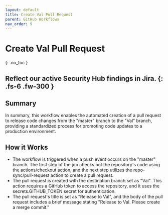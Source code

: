 ```yaml
---
layout: default
title: Create Val Pull Request
parent: GitHub Workflows
nav_order: 9
---
```


# Create Val Pull Request
{: .no_toc }

Reflect our active Security Hub findings in Jira.
{: .fs-6 .fw-300 }
---

## Summary
In summary, this workflow enables the automated creation of a pull request to release code changes from the "master" branch to the "Val" branch, providing a standardized process for promoting code updates to a production environment.

## How it Works 
- The workflow is triggered when a push event occurs on the "master" branch. The first step of the job checks out the repository's code using the actions/checkout action, and the next step utilizes the repo-sync/pull-request action to create a pull request.
- The pull request is created with the destination branch set as "Val". This action requires a GitHub token to access the repository, and it uses the secrets.GITHUB_TOKEN secret for authentication.
- The pull request's title is set as "Release to Val", and the body of the pull request includes a brief message stating "Release to Val. Please create a merge commit."